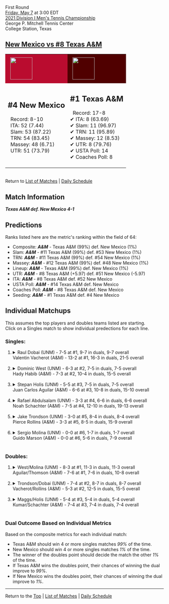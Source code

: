 First Round[](#top)<a name="top"></a>  
[Friday, May 7](../../schedule/05-07.md) at 3:00 EDT  
[2021 Division I Men's Tennis Championship](../index.md)  
George P. Mitchell Tennis Center  
College Station, Texas  
## [New Mexico vs #8 Texas A&M](https://www.ncaa.com/game/5833377)  

<table><tr style="background-color: #d9d9d9 !important"><td style="background-color: #BA0C2F !important"><img src="https://www.ncaa.com/sites/default/files/images/logos/schools/n/new-mexico.70.png" width="70" height="70" style="padding: 8px;" /></td><td style="background-color: #500000 !important"><img src="https://www.ncaa.com/sites/default/files/images/logos/schools/t/texas-am.70.png" width="70" height="70" style="padding: 8px;" /></td></tr><tr>
<td>  

<h2>#4 New Mexico</h2>  
&nbsp; Record: 8-10<br>  
&nbsp; ITA: 52 (7.44)<br>  
&nbsp; Slam: 53 (87.22)<br>  
&nbsp; TRN: 54 (83.45)<br>  
&nbsp; Massey: 48 (6.71)<br>  
&nbsp; UTR: 51 (73.79)<br>  
<br>  

</td>
<td>  

<h2>#1 Texas A&M</h2>  
&nbsp; Record: 17-8<br>  
&#10004; ITA: 8 (63.69)<br>  
&#10004; Slam: 11 (96.97)<br>  
&#10004; TRN: 11 (95.89)<br>  
&#10004; Massey: 12 (8.53)<br>  
&#10004; UTR: 8 (79.76)<br>  
&#10004; USTA Poll: 14<br>  
&#10004; Coaches Poll: 8<br>  
<br>  

</td>
</tr></table>  


<br>Return to [List of Matches](../index.md) &#124; [Daily Schedule](../../schedule/05-07.md)

## Match Information  
***Texas A&M def. New Mexico 4-1***  

## Predictions  

Ranks listed here are the metric's ranking within the field of 64:  
- Composite: ***A&M*** - Texas A&M (99%) def. New Mexico (1%)  
- Slam: ***A&M*** - #11 Texas A&M (99%) def. #53 New Mexico (1%)  
- TRN: ***A&M*** - #11 Texas A&M (99%) def. #54 New Mexico (1%)  
- Massey: ***A&M*** - #12 Texas A&M (99%) def. #48 New Mexico (1%)  
- Lineup: ***A&M*** - Texas A&M (99%) def. New Mexico (1%)  
- UTR: ***A&M*** - #8 Texas A&M (+5.97) def. #51 New Mexico (-5.97)  
- ITA: ***A&M*** - #8 Texas A&M def. #52 New Mexico  
- USTA Poll: ***A&M*** - #14 Texas A&M def. New Mexico  
- Coaches Poll: ***A&M*** - #8 Texas A&M def. New Mexico  
- Seeding: ***A&M*** - #1 Texas A&M def. #4 New Mexico  

## Individual Matchups  
This assumes the top players and doubles teams listed are starting.  
Click on a Singles match to show individual predections for each line.  

### Singles:  

<ol>
<li><details>
<summary markdown="span">Raul Dobai (UNM) - 7-5 at #1, 9-7 in duals, 9-7 overall<br>Valentin Vacherot (A&M) - 13-2 at #1, 16-3 in duals, 21-5 overall</summary>
<h4>Predictions</h4><ul>
<li>Composite: <b><i>A&M</i></b> - Vacherot (93%) def. Dobai (7%)</li>  
<li>Slam: <b><i>A&M</i></b> - Vacherot (91%) def. Dobai (9%)</li>  
<li>TRN: <b><i>A&M</i></b> - Vacherot (95%) def. Dobai (5%)</li>  
<li>Massey: <b><i>A&M</i></b> - Vacherot (93%) def. Dobai (7%)</li>  
<li>UTR: <b><i>A&M</i></b> - Vacherot (92%) def. Dobai (8%)</li>  
<li>ITA: <b><i>A&M</i></b> - Vacherot (51.31) def. Dobai (2.42)</li>  
</ul>
</details>&nbsp;</li>
<li><details>
<summary markdown="span">Dominic West (UNM) - 6-3 at #2, 7-5 in duals, 7-5 overall<br>Hady Habib (A&M) - 7-3 at #2, 10-4 in duals, 15-5 overall</summary>
<h4>Predictions</h4><ul>
<li>Composite: <b><i>A&M</i></b> - Habib (95%) def. West (5%)</li>  
<li>Slam: <b><i>A&M</i></b> - Habib (95%) def. West (5%)</li>  
<li>TRN: <b><i>A&M</i></b> - Habib (98%) def. West (2%)</li>  
<li>Massey: <b><i>A&M</i></b> - Habib (95%) def. West (5%)</li>  
<li>UTR: <b><i>A&M</i></b> - Habib (93%) def. West (7%)</li>  
<li>ITA: <b><i>A&M</i></b> - Habib (54.57) def. West (2.18)</li>  
</ul>
</details>&nbsp;</li>
<li><details>
<summary markdown="span">Stepan Holis (UNM) - 5-5 at #3, 7-5 in duals, 7-5 overall<br>Juan Carlos Aguilar (A&M) - 6-6 at #3, 10-8 in duals, 15-10 overall</summary>
<h4>Predictions</h4><ul>
<li>Composite: <b><i>A&M</i></b> - Aguilar (93%) def. Holis (7%)</li>  
<li>Slam: <b><i>A&M</i></b> - Aguilar (93%) def. Holis (7%)</li>  
<li>TRN: <b><i>A&M</i></b> - Aguilar (96%) def. Holis (4%)</li>  
<li>Massey: <b><i>A&M</i></b> - Aguilar (88%) def. Holis (12%)</li>  
<li>UTR: <b><i>A&M</i></b> - Aguilar (93%) def. Holis (7%)</li>  
<li>ITA: <b><i>A&M</i></b> - Aguilar (23.98) def. Holis (2.18)</li>  
</ul>
</details>&nbsp;</li>
<li><details>
<summary markdown="span">Rafael Abdulsalam (UNM) - 3-3 at #4, 6-6 in duals, 6-6 overall<br>Noah Schachter (A&M) - 7-5 at #4, 12-10 in duals, 19-13 overall</summary>
<h4>Predictions</h4><ul>
<li>Composite: <b><i>A&M</i></b> - Schachter (92%) def. Abdulsalam (8%)</li>  
<li>Slam: <b><i>A&M</i></b> - Schachter (94%) def. Abdulsalam (6%)</li>  
<li>TRN: <b><i>A&M</i></b> - Schachter (96%) def. Abdulsalam (4%)</li>  
<li>Massey: <b><i>A&M</i></b> - Schachter (86%) def. Abdulsalam (14%)</li>  
<li>UTR: <b><i>A&M</i></b> - Schachter (92%) def. Abdulsalam (8%)</li>  
<li>ITA: <b><i>A&M</i></b> - Schachter (6.58) def. Abdulsalam (1.72)</li>  
</ul>
</details>&nbsp;</li>
<li><details>
<summary markdown="span">Jake Trondson (UNM) - 3-0 at #5, 8-4 in duals, 8-4 overall<br>Pierce Rollins (A&M) - 3-3 at #5, 8-5 in duals, 15-9 overall</summary>
<h4>Predictions</h4><ul>
<li>Composite: <b><i>A&M</i></b> - Rollins (95%) def. Trondson (5%)</li>  
<li>Slam: <b><i>A&M</i></b> - Rollins (96%) def. Trondson (4%)</li>  
<li>TRN: <b><i>A&M</i></b> - Rollins (98%) def. Trondson (2%)</li>  
<li>Massey: <b><i>A&M</i></b> - Rollins (90%) def. Trondson (10%)</li>  
<li>UTR: <b><i>A&M</i></b> - Rollins (95%) def. Trondson (5%)</li>  
<li>ITA: <b><i>A&M</i></b> - Rollins (5.08) def. Trondson (2.42)</li>  
</ul>
</details>&nbsp;</li>
<li><details>
<summary markdown="span">Sergio Molina (UNM) - 0-0 at #6, 1-7 in duals, 1-7 overall<br>Guido Marson (A&M) - 0-0 at #6, 5-6 in duals, 7-9 overall</summary>
<h4>Predictions</h4><ul>
<li>Composite: <b><i>A&M</i></b> - Marson (93%) def. Molina (7%)</li>  
<li>Slam: <b><i>A&M</i></b> - Marson (93%) def. Molina (7%)</li>  
<li>TRN: <b><i>A&M</i></b> - Marson (98%) def. Molina (2%)</li>  
<li>Massey: <b><i>A&M</i></b> - Marson (91%) def. Molina (9%)</li>  
<li>UTR: <b><i>A&M</i></b> - Marson (91%) def. Molina (9%)</li>  
<li>ITA: <b><i>A&M</i></b> - Marson (1.86) def. Molina (0.00)</li>  
</ul>
</details>&nbsp;</li>
</ol>

### Doubles:  

<ol>
<li><details>
<summary markdown="span">West/Molina (UNM) - 8-3 at #1, 11-3 in duals, 11-3 overall<br>Aguilar/Thomson (A&M) - 7-6 at #1, 7-6 in duals, 10-8 overall</summary>
<br>Sorry, we don't have any metrics for this match
</details>&nbsp;</li>
<li><details>
<summary markdown="span">Trondson/Dobai (UNM) - 7-4 at #2, 8-7 in duals, 8-7 overall<br>Vacherot/Rollins (A&M) - 5-3 at #2, 12-5 in duals, 15-5 overall</summary>
<br>Sorry, we don't have any metrics for this match
</details>&nbsp;</li>
<li><details>
<summary markdown="span">Maggs/Holis (UNM) - 5-4 at #3, 5-4 in duals, 5-4 overall<br>Kumar/Schachter (A&M) - 7-4 at #3, 7-4 in duals, 7-4 overall</summary>
<br>Sorry, we don't have any metrics for this match
</details>&nbsp;</li>
</ol>

### Dual Outcome Based on Individual Metrics  
  
Based on the composite metrics for each individual match:  
- Texas A&M should win 4 or more singles matches *99%* of the time.  
- New Mexico should win 4 or more singles matches *1%* of the time.  
- The winner of the doubles point should decide the match the other *1%* of the time.  
- If Texas A&M wins the doubles point, their chances of winning the dual improve to *99%*.  
- If New Mexico wins the doubles point, their chances of winning the dual improve to *1%*.  
  
------

Return to the [Top](#top) &#124; [List of Matches](../index.md) &#124; [Daily Schedule](../../schedule/05-07.md)  
